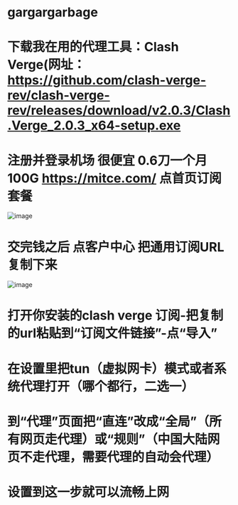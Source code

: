 # gargargarbage
# 下载我在用的代理工具：Clash Verge(网址：https://github.com/clash-verge-rev/clash-verge-rev/releases/download/v2.0.3/Clash.Verge_2.0.3_x64-setup.exe
# 注册并登录机场 很便宜 0.6刀一个月100G https://mitce.com/ 点首页订阅套餐
![image](https://github.com/user-attachments/assets/d513d880-4382-4d9b-a58b-1363b0f45efa)
# 交完钱之后 点客户中心 把通用订阅URL复制下来
![image](https://github.com/user-attachments/assets/2491ca90-454a-4b83-ad17-69f3c26df8a0)
# 打开你安装的clash verge 订阅-把复制的url粘贴到“订阅文件链接”-点“导入”
# 在设置里把tun（虚拟网卡）模式或者系统代理打开（哪个都行，二选一）
# 到“代理”页面把“直连”改成“全局”（所有网页走代理）或“规则”（中国大陆网页不走代理，需要代理的自动会代理）
# 设置到这一步就可以流畅上网
